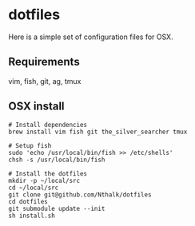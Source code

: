 dotfiles
========

Here is a simple set of configuration files for OSX.

Requirements
--------

vim, fish, git, ag, tmux

OSX install
--------

    # Install dependencies
    brew install vim fish git the_silver_searcher tmux

    # Setup fish
    sudo 'echo /usr/local/bin/fish >> /etc/shells'
    chsh -s /usr/local/bin/fish
    
    # Install the dotfiles
    mkdir -p ~/local/src
    cd ~/local/src
    git clone git@github.com/Nthalk/dotfiles
    cd dotfiles
    git submodule update --init
    sh install.sh

